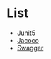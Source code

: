 # List
- [Junit5](tests/index.md)
- [Jacoco](jacoco/index.md)
- [Swagger](https://can019.github.io/spring-base/swagger-ui/index.html?urls.primaryName=v0.1.5)
